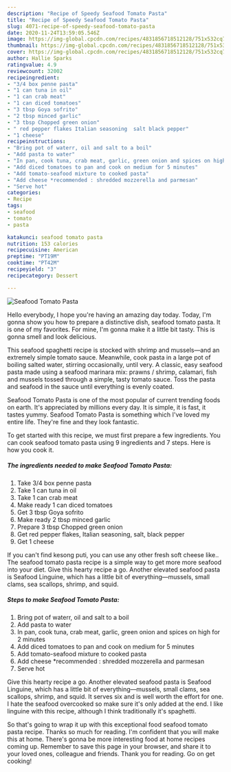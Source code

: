 ```yaml
---
description: "Recipe of Speedy Seafood Tomato Pasta"
title: "Recipe of Speedy Seafood Tomato Pasta"
slug: 4071-recipe-of-speedy-seafood-tomato-pasta
date: 2020-11-24T13:59:05.546Z
image: https://img-global.cpcdn.com/recipes/4831856718512128/751x532cq70/seafood-tomato-pasta-recipe-main-photo.jpg
thumbnail: https://img-global.cpcdn.com/recipes/4831856718512128/751x532cq70/seafood-tomato-pasta-recipe-main-photo.jpg
cover: https://img-global.cpcdn.com/recipes/4831856718512128/751x532cq70/seafood-tomato-pasta-recipe-main-photo.jpg
author: Hallie Sparks
ratingvalue: 4.9
reviewcount: 32002
recipeingredient:
- "3/4 box penne pasta"
- "1 can tuna in oil"
- "1 can crab meat"
- "1 can diced tomatoes"
- "3 tbsp Goya sofrito"
- "2 tbsp minced garlic"
- "3 tbsp Chopped green onion"
- " red pepper flakes Italian seasoning  salt black pepper"
- "1 cheese"
recipeinstructions:
- "Bring pot of waterr, oil and salt to a boil"
- "Add pasta to water"
- "In pan, cook tuna, crab meat, garlic, green onion and spices on high for 2 minutes"
- "Add diced tomatoes to pan and cook on medium for 5 minutes"
- "Add tomato-seafood mixture to cooked pasta"
- "Add cheese *recommended : shredded mozzerella and parmesan"
- "Serve hot"
categories:
- Recipe
tags:
- seafood
- tomato
- pasta

katakunci: seafood tomato pasta 
nutrition: 153 calories
recipecuisine: American
preptime: "PT19M"
cooktime: "PT42M"
recipeyield: "3"
recipecategory: Dessert

---
```



![Seafood Tomato Pasta](https://img-global.cpcdn.com/recipes/4831856718512128/751x532cq70/seafood-tomato-pasta-recipe-main-photo.jpg)

Hello everybody, I hope you're having an amazing day today. Today, I'm gonna show you how to prepare a distinctive dish, seafood tomato pasta. It is one of my favorites. For mine, I'm gonna make it a little bit tasty. This is gonna smell and look delicious.

This seafood spaghetti recipe is stocked with shrimp and mussels—and an extremely simple tomato sauce. Meanwhile, cook pasta in a large pot of boiling salted water, stirring occasionally, until very. A classic, easy seafood pasta made using a seafood marinara mix: prawns / shrimp, calamari, fish and mussels tossed through a simple, tasty tomato sauce. Toss the pasta and seafood in the sauce until everything is evenly coated.

Seafood Tomato Pasta is one of the most popular of current trending foods on earth. It's appreciated by millions every day. It is simple, it is fast, it tastes yummy. Seafood Tomato Pasta is something which I've loved my entire life. They're fine and they look fantastic.


To get started with this recipe, we must first prepare a few ingredients. You can cook seafood tomato pasta using 9 ingredients and 7 steps. Here is how you cook it.

<!--inarticleads1-->

##### The ingredients needed to make Seafood Tomato Pasta:

1. Take 3/4 box penne pasta
1. Take 1 can tuna in oil
1. Take 1 can crab meat
1. Make ready 1 can diced tomatoes
1. Get 3 tbsp Goya sofrito
1. Make ready 2 tbsp minced garlic
1. Prepare 3 tbsp Chopped green onion
1. Get  red pepper flakes, Italian seasoning,  salt, black pepper
1. Get 1 cheese


If you can&#39;t find kesong puti, you can use any other fresh soft cheese like.. The seafood tomato pasta recipe is a simple way to get more more seafood into your diet. Give this hearty recipe a go. Another elevated seafood pasta is Seafood Linguine, which has a little bit of everything—mussels, small clams, sea scallops, shrimp, and squid. 

<!--inarticleads2-->

##### Steps to make Seafood Tomato Pasta:

1. Bring pot of waterr, oil and salt to a boil
1. Add pasta to water
1. In pan, cook tuna, crab meat, garlic, green onion and spices on high for 2 minutes
1. Add diced tomatoes to pan and cook on medium for 5 minutes
1. Add tomato-seafood mixture to cooked pasta
1. Add cheese *recommended : shredded mozzerella and parmesan
1. Serve hot


Give this hearty recipe a go. Another elevated seafood pasta is Seafood Linguine, which has a little bit of everything—mussels, small clams, sea scallops, shrimp, and squid. It serves six and is well worth the effort for one. I hate the seafood overcooked so make sure it&#39;s only added at the end. I like linguine with this recipe, although I think traditionally it&#39;s spaghetti. 

So that's going to wrap it up with this exceptional food seafood tomato pasta recipe. Thanks so much for reading. I'm confident that you will make this at home. There's gonna be more interesting food at home recipes coming up. Remember to save this page in your browser, and share it to your loved ones, colleague and friends. Thank you for reading. Go on get cooking!
